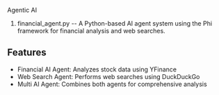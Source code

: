 Agentic AI

1.  financial_agent.py -- A Python-based AI agent system using the Phi framework for financial analysis and web searches.

## Features
- Financial AI Agent: Analyzes stock data using YFinance
- Web Search Agent: Performs web searches using DuckDuckGo
- Multi AI Agent: Combines both agents for comprehensive analysis


